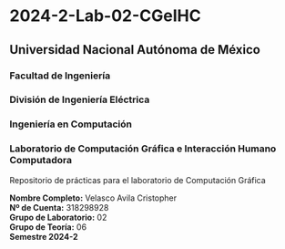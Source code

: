 # 2024-2-Lab-02-CGeIHC

## Universidad Nacional Autónoma de México
### Facultad de Ingeniería
### División de Ingeniería Eléctrica
### Ingeniería en Computación
### Laboratorio de Computación Gráfica e Interacción Humano Computadora

Repositorio de prácticas para el laboratorio de Computación Gráfica

**Nombre Completo:** Velasco Avila Cristopher  
**Nº de Cuenta:** 318298928  
**Grupo de Laboratorio:** 02  
**Grupo de Teoría:** 06  
**Semestre 2024-2**  
